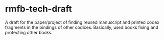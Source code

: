 # rmfb-tech-draft
A draft for the paper/project of finding reused manuscript and printed codex fragments in the bindings of other codices.  Basically, used books fixing and protecting other books.
